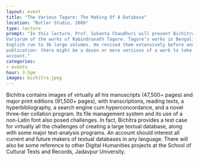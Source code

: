 ```yaml
---
layout: event
title: "The Various Tagore: The Making Of A Database"
location: "Butler Studio, 208b"
type: lecture
prompt: "In this lecture, Prof. Sukanta Chaudhuri will present Bichitra, the Online
Variorum of the works of Rabindranath Tagore. Tagore’s works in Bengali and
English run to 36 large volumes. He revised them extensively before and after
publication: there might be a dozen or more versions of a work to take into
account."
categories:
- events
hour: 3-5pm
images: bichitra.jpeg
---
```


 Bichitra contains images of virtually all his manuscripts (47,500+
pages) and major print editions (91,500+ pages), with transcriptions, reading
texts, a hyperbibliography, a search engine cum hyperconcordance, and a novel
three-tier collation program. Its file management system and its use of a
non-Latin font also posed challenges. In fact, Bichitra provides a test case
for virtually all the challenges of creating a large textual database, along
with some major text-analysis programs. An account should interest all current
and future makers of textual databases in any language. There will also be
some reference to other Digital Humanities projects at the School of Cultural
Texts and Records, Jadavpur University.
